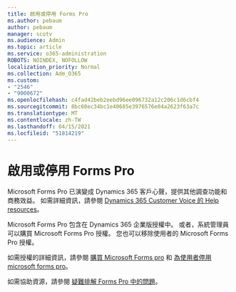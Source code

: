 ```yaml
---
title: 啟用或停用 Forms Pro
ms.author: pebaum
author: pebaum
manager: scotv
ms.audience: Admin
ms.topic: article
ms.service: o365-administration
ROBOTS: NOINDEX, NOFOLLOW
localization_priority: Normal
ms.collection: Adm_O365
ms.custom:
- "2546"
- "9000672"
ms.openlocfilehash: c4fad42beb2eebd96ee096732a12c206c1d6cbf4
ms.sourcegitcommit: 8bc60ec34bc1e40685e3976576e04a2623f63a7c
ms.translationtype: MT
ms.contentlocale: zh-TW
ms.lasthandoff: 04/15/2021
ms.locfileid: "51814219"
---
```

# <a name="enable-or-disable-forms-pro"></a>啟用或停用 Forms Pro

Microsoft Forms Pro 已演變成 Dynamics 365 客戶心聲，提供其他調查功能和商務效益。 如需詳細資訊，請參閱 [Dynamics 365 Customer Voice 的 Help resources](https://go.microsoft.com/fwlink/p/?linkid=2128357)。  

Microsoft Forms Pro 包含在 Dynamics 365 企業版授權中。 或者，系統管理員可以購買 Microsoft Forms Pro 授權。 您也可以移除使用者的 Microsoft Forms Pro 授權。  

如需授權的詳細資訊，請參閱 [購買 Microsoft Forms pro](https://docs.microsoft.com/forms-pro/purchase#purchase-microsoft-forms-pro-for-users-in-a-dynamics-365-tenant) 和 [為使用者停用 microsoft forms pro](https://docs.microsoft.com/forms-pro/purchase#disable-microsoft-forms-pro-for-a-user-1)。
  
如需協助資源，請參閱 [疑難排解 Forms Pro 中的問題](https://docs.microsoft.com/forms-pro/troubleshoot)。